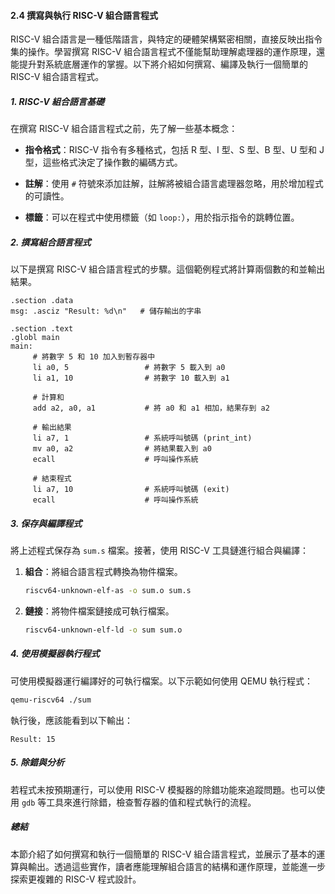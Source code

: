 #### 2.4 撰寫與執行 RISC-V 組合語言程式

RISC-V 組合語言是一種低階語言，與特定的硬體架構緊密相關，直接反映出指令集的操作。學習撰寫 RISC-V 組合語言程式不僅能幫助理解處理器的運作原理，還能提升對系統底層運作的掌握。以下將介紹如何撰寫、編譯及執行一個簡單的 RISC-V 組合語言程式。

##### 1. RISC-V 組合語言基礎

在撰寫 RISC-V 組合語言程式之前，先了解一些基本概念：

- **指令格式**：RISC-V 指令有多種格式，包括 R 型、I 型、S 型、B 型、U 型和 J 型，這些格式決定了操作數的編碼方式。

- **註解**：使用 `#` 符號來添加註解，註解將被組合語言處理器忽略，用於增加程式的可讀性。

- **標籤**：可以在程式中使用標籤（如 `loop:`），用於指示指令的跳轉位置。

##### 2. 撰寫組合語言程式

以下是撰寫 RISC-V 組合語言程式的步驟。這個範例程式將計算兩個數的和並輸出結果。

```assembly
.section .data
msg: .asciz "Result: %d\n"   # 儲存輸出的字串

.section .text
.globl main
main:
	 # 將數字 5 和 10 加入到暫存器中
	 li a0, 5                 # 將數字 5 載入到 a0
	 li a1, 10                # 將數字 10 載入到 a1

	 # 計算和
	 add a2, a0, a1           # 將 a0 和 a1 相加，結果存到 a2

	 # 輸出結果
	 li a7, 1                 # 系統呼叫號碼 (print_int)
	 mv a0, a2                # 將結果載入到 a0
	 ecall                    # 呼叫操作系統

	 # 結束程式
	 li a7, 10                # 系統呼叫號碼 (exit)
	 ecall                    # 呼叫操作系統
```

##### 3. 保存與編譯程式

將上述程式保存為 `sum.s` 檔案。接著，使用 RISC-V 工具鏈進行組合與編譯：

1. **組合**：將組合語言程式轉換為物件檔案。

	```bash
	riscv64-unknown-elf-as -o sum.o sum.s
	```

2. **鏈接**：將物件檔案鏈接成可執行檔案。

	```bash
	riscv64-unknown-elf-ld -o sum sum.o
	```

##### 4. 使用模擬器執行程式

可使用模擬器運行編譯好的可執行檔案。以下示範如何使用 QEMU 執行程式：

```bash
qemu-riscv64 ./sum
```

執行後，應該能看到以下輸出：

```
Result: 15
```

##### 5. 除錯與分析

若程式未按預期運行，可以使用 RISC-V 模擬器的除錯功能來追蹤問題。也可以使用 `gdb` 等工具來進行除錯，檢查暫存器的值和程式執行的流程。

##### 總結

本節介紹了如何撰寫和執行一個簡單的 RISC-V 組合語言程式，並展示了基本的運算與輸出。透過這些實作，讀者應能理解組合語言的結構和運作原理，並能進一步探索更複雜的 RISC-V 程式設計。